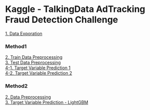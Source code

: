 # Kaggle - TalkingData AdTracking Fraud Detection Challenge

[1. Data Exporation](01_Data_Exporation.py) <br>

### Method1
[2. Train Data Preprocessing](method1_02_Train_Data_Preprocessing.py) <br>
[3. Test Data Preprocessing](method1_03_Test_Data_Preprocessing.py) <br>
[4-1. Target Variable Prediction 1](method1_04_Target_Variable_Prediction_1.py) <br>
[4-2. Target Variable Prediction 2](method1_04_Target_Variable_Prediction_2.py) <br>

### Method2
[2. Data Preprocessing](method2_02_Data_Preprocessing.py) <br>
[3. Target Variable Prediction - LightGBM](method2_03_Target_Variable_Prediction_lightgbm.py) <br>

